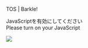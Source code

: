 TOS | Barkle!

JavaScriptを有効にしてください  
Please turn on your JavaScript

![](/static-assets/splash.png?1729925704841)